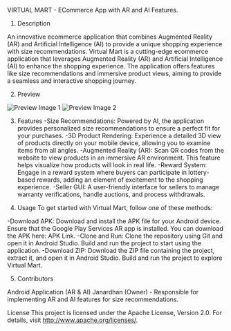 VIRTUAL MART - ECommerce App with AR and AI Features.

1. Description

An innovative ecommerce application that combines Augmented Reality (AR) and Artificial Intelligence (AI) to provide a unique shopping experience with size recommendations.
Virtual Mart is a cutting-edge ecommerce application that leverages Augmented Reality (AR) and Artificial Intelligence (AI) to enhance the shopping experience. The application offers features like size recommendations and immersive product views, aiming to provide a seamless and interactive shopping journey.

2. Preview

![Preview Image 1](https://user-images.githubusercontent.com/90695071/181933417-28928579-1f7d-4cce-9e8a-937374d17a81.png)
![Preview Image 2](https://github.com/user-attachments/assets/beff9159-fe24-4723-96b7-59bcd212635c)

3. Features
-Size Recommendations: Powered by AI, the application provides personalized size recommendations to ensure a perfect fit for your purchases.
-3D Product Rendering: Experience a detailed 3D view of products directly on your mobile device, allowing you to examine items from all angles.
-Augmented Reality (AR): Scan QR codes from the website to view products in an immersive AR environment. This feature helps visualize how products will look in real life.
-Reward System: Engage in a reward system where buyers can participate in lottery-based rewards, adding an element of excitement to the shopping experience.
-Seller GUI: A user-friendly interface for sellers to manage warranty verifications, handle auctions, and process withdrawals.

4. Usage
To get started with Virtual Mart, follow one of these methods:

-Download APK: Download and install the APK file for your Android device. Ensure that the Google Play Services AR app is installed. You can download the APK here: APK Link.
-Clone and Run: Clone the repository using Git and open it in Android Studio. Build and run the project to start using the application.
-Download ZIP: Download the ZIP file containing the project, extract it, and open it in Android Studio. Build and run the project to explore Virtual Mart.

5. Contributors

Android Application (AR & AI)
Janardhan (Owner) - Responsible for implementing AR and AI features for size recommendations.

License
This project is licensed under the Apache License, Version 2.0. For details, visit http://www.apache.org/licenses/.
